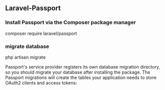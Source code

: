 
## Laravel-Passport

### Install Passport via the Composer package manager

composer require laravel/passport

### migrate  database 

php artisan migrate

Passport's service provider registers its own database migration directory, so you should migrate your database after installing the package. The Passport migrations will create the tables your application needs to store OAuth2 clients and access tokens:
